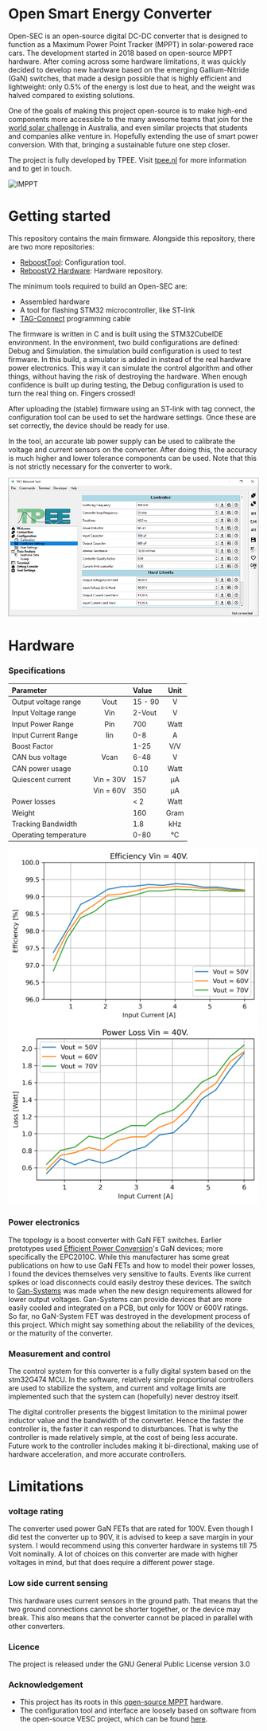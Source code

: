 # Open Smart Energy Converter #
Open-SEC is an open-source digital DC-DC converter that is designed to function as a Maximum Power Point Tracker (MPPT) in solar-powered race cars. The development started in 2018 based on open-source MPPT hardware. After coming across some hardware limitations, it was quickly decided to develop new hardware based on the emerging Gallium-Nitride (GaN) switches, that made a design possible that is highly efficient and lightweight: only 0.5% of the energy is lost due to heat, and the weight was halved compared to existing solutions. 

One of the goals of making this project open-source is to make high-end components more accessible to the many awesome teams that join for the [world solar challenge](https://www.worldsolarchallenge.org/) in Australia, and even similar projects that students and companies alike venture in. Hopefully extending the use of smart power conversion. With that, bringing a sustainable future one step closer.

The project is fully developed by TPEE. Visit [tpee.nl](https://www.tpee.nl) for more information and to get in touch.

![IMPPT](Pictures/MPPT-STRAIGHT.png)

# Getting started #

This repository contains the main firmware. Alongside this repository, there are two more repositories:

* [ReboostTool](https://github.com/TjitteS/ReboostTool): Configuration tool.
* [ReboostV2 Hardware](https://github.com/TjitteS/ReboostV2-Hardware): Hardware repository.


The minimum tools required to build an Open-SEC are:
* Assembled hardware
* A tool for flashing STM32 microcontroller, like ST-link
* [TAG-Connect](https://www.tag-connect.com/debugger-cable-selection-installation-instructions/st-link-v2) programming cable

The firmware is written in C and is built using the STM32CubeIDE environment. In the environment, two build configurations are defined: Debug and Simulation. the simulation build configuration is used to test firmware. In this build, a simulator is added in instead of the real hardware power electronics. This way it can simulate the control algorithm and other things, without having the risk of destroying the hardware. When enough confidence is built up during testing, the Debug configuration is used to turn the real thing on. Fingers crossed!

After uploading the (stable) firmware using an ST-link with tag connect, the configuration tool can be used to set the hardware settings. Once these are set correctly, the device should be ready for use.

In the tool, an accurate lab power supply can be used to calibrate the voltage and current sensors on the converter. After doing this, the accuracy is much higher and lower tolerance components can be used. Note that this is not strictly necessary for the converter to work.

![Tool](Pictures/tool02.png)

# Hardware #

### Specifications ###

| Parameter	             |           |	 Value	| Unit |
|:-----------------------|:---------:|:---------|:----:|
| Output voltage range   | Vout      | 15 - 90	| V    |
| Input Voltage range    | Vin	     | 2-Vout	| V    |
| Input Power Range	     | Pin       | 700	    | Watt |
| Input Current Range	 | Iin	     | 0-8		| A    |
| Boost Factor			 | 		     | 1-25	    | V/V  |	
| CAN bus voltage	     | Vcan	     | 6-48	    | V    |
| CAN power usage		 |           | 0.10     | Watt |
| Quiescent current	     | Vin = 30V | 157      | µA   |
| 	                     | Vin = 60V | 350	    | µA   |
| Power losses		     |           | < 2      | Watt |
| Weight		         |           | 160	    | Gram |
| Tracking Bandwidth	 |	         | 1.8      | kHz  |
| Operating temperature	 |	         | 0-80     | °C   |

![efficiency](Pictures/Efficiency40V_0-6A_50-70V.png)
![efficiency](Pictures/Power_Losses_40V_0-6A_50-70V.png)

### Power electronics ###

The topology is a boost converter with GaN FET switches. Earlier prototypes used [Efficient Power Conversion](https://epc-co.com/epc)'s GaN devices; more specifically the EPC2010C. While this manufacturer has some great publications on how to use GaN FETs and how to model their power losses, I found the devices themselves very sensitive to faults. Events like current spikes or load disconnects could easily destroy these devices. The switch to [Gan-Systems](https://gansystems.com/) was made when the new design requirements allowed for lower output voltages. Gan-Systems can provide devices that are more easily cooled and integrated on a PCB, but only for 100V or 600V ratings. So far, no GaN-System FET was destroyed in the development process of this project. Which might say something about the reliability of the devices, or the maturity of the converter. 


### Measurement and control ###

The control system for this converter is a fully digital system based on the stm32G474 MCU. In the software, relatively simple proportional controllers are used to stabilize the system, and current and voltage limits are implemented such that the system can (hopefully) never destroy itself. 

The digital controller presents the biggest limitation to the minimal power inductor value and the bandwidth of the converter. Hence the faster the controller is, the faster it can respond to disturbances. That is why the controller is made relatively simple, at the cost of being less accurate. Future work to the controller includes making it bi-directional, making use of hardware acceleration, and more accurate controllers. 



# Limitations #

### voltage rating ###

The converter used power GaN FETs that are rated for 100V. Even though I did test the converter up to 90V, it is advised to keep a save margin in your system. I would recommend using this converter hardware in systems till 75 Volt nominally. A lot of choices on this converter are made with higher voltages in mind, but that does require a different power stage.

### Low side current sensing ###

This hardware uses current sensors in the ground path. That means that the two ground connections cannot be shorter together, or the device may break. This also means that the converter cannot be placed in parallel with other converters.


### Licence ###

The project is released under the GNU General Public License version 3.0

### Acknowledgement ###

* This project has its roots in this [open-source MPPT](https://github.com/DieBieEngineering/DieBieMPPT) hardware.
* The configuration tool and interface are loosely based on software from the open-source VESC project, which can be found [here](https://github.com/vedderb/vesc_tool).
